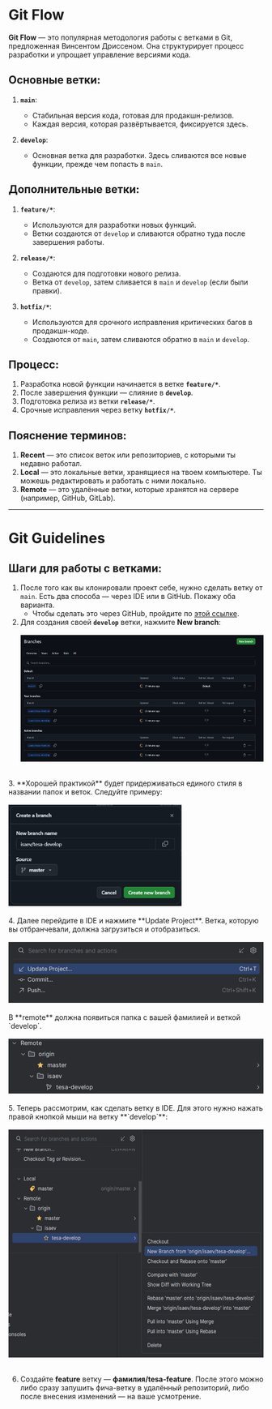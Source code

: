 # Git Flow

**Git Flow** — это популярная методология работы с ветками в Git, предложенная Винсентом Дриссеном. Она структурирует процесс разработки и упрощает управление версиями кода.

## Основные ветки:

1. **`main`**:
   - Стабильная версия кода, готовая для продакшн-релизов.
   - Каждая версия, которая развёртывается, фиксируется здесь.

2. **`develop`**:
   - Основная ветка для разработки. Здесь сливаются все новые функции, прежде чем попасть в `main`.

## Дополнительные ветки:

1. **`feature/*`**:
   - Используются для разработки новых функций.
   - Ветки создаются от `develop` и сливаются обратно туда после завершения работы.

2. **`release/*`**:
   - Создаются для подготовки нового релиза.
   - Ветка от `develop`, затем сливается в `main` и `develop` (если были правки).

3. **`hotfix/*`**:
   - Используются для срочного исправления критических багов в продакшн-коде.
   - Создаются от `main`, затем сливаются обратно в `main` и `develop`.

## Процесс:

1. Разработка новой функции начинается в ветке **`feature/*`**.
2. После завершения функции — слияние в **`develop`**.
3. Подготовка релиза из ветки **`release/*`**.
4. Срочные исправления через ветку **`hotfix/*`**.

## Пояснение терминов:

1. **Recent** — это список веток или репозиториев, с которыми ты недавно работал.
2. **Local** — это локальные ветки, хранящиеся на твоем компьютере. Ты можешь редактировать и работать с ними локально.
3. **Remote** — это удалённые ветки, которые хранятся на сервере (например, GitHub, GitLab).

---

# Git Guidelines

## Шаги для работы с ветками:

1. После того как вы клонировали проект себе, нужно сделать ветку от `main`. Есть два способа — через IDE или в GitHub. Покажу оба варианта.
   - Чтобы сделать это через GitHub, пройдите по [этой ссылке](https://github.com/Torvalds1703/tesa-main).
     <br>
2. Для создания своей **`develop`** ветки, нажмите **New branch**:<br>
   <br>
   <img src="images/img.png" alt="New branch" height="250"><br>
<br>
3. **Хорошей практикой** будет придерживаться единого стиля в названии папок и веток. Следуйте примеру:<br>
   <br>
   <img src="images/img_1.png" alt="Example" height="200"><br>
<br>
4. Далее перейдите в IDE и нажмите **Update Project**. Ветка, которую вы отбранчевали, должна загрузиться и отобразиться.<br>
   <br>
   <img src="images/img_2.png" alt="Example" height="120"><br>
<br>
   В **remote** должна появиться папка с вашей фамилией и веткой `develop`.<br>
<br>
   <img src="images/img_3.png" alt="Example" height="108"><br>
<br>
5. Теперь рассмотрим, как сделать ветку в IDE. Для этого нужно нажать правой кнопкой мыши на ветку **`develop`**:<br>
<br>
   <img src="images/img_4.png" alt="Create branch in IDE" height="450"><br>
<br>

6. Создайте **feature** ветку — **фамилия/tesa-feature**. После этого можно либо сразу запушить фича-ветку в удалённый репозиторий, либо после внесения изменений — на ваше усмотрение.